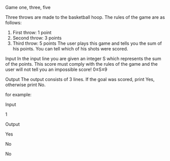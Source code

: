 Game one, three, five

Three throws are made to the basketball hoop. The rules of the game are as follows:
1. First throw: 1 point
2. Second throw: 3 points
3. Third throw: 5 points
The user plays this game and tells you the sum of his points. You can tell which of his shots were scored.

Input
In the input line you are given an integer S which represents the sum of the points. 
This score must comply with the rules of the game and the user will not tell you an impossible score!
0≤S≤9

Output
The output consists of 3 lines. If the goal was scored, print Yes, otherwise print No.

for example:

Input

1

Output

Yes

No

No

